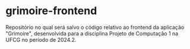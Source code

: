 # grimoire-frontend
Repositório no qual será salvo o código relativo ao frontend da aplicação "Grimoire", desenvolvida para a disciplina Projeto de Computação 1 na UFCG no período de 2024.2.
